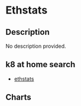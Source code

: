 # Ethstats

## Description

No description provided.

## k8 at home search

- [ethstats](https://nanne.dev/k8s-at-home-search/#/ethstats)

## Charts


